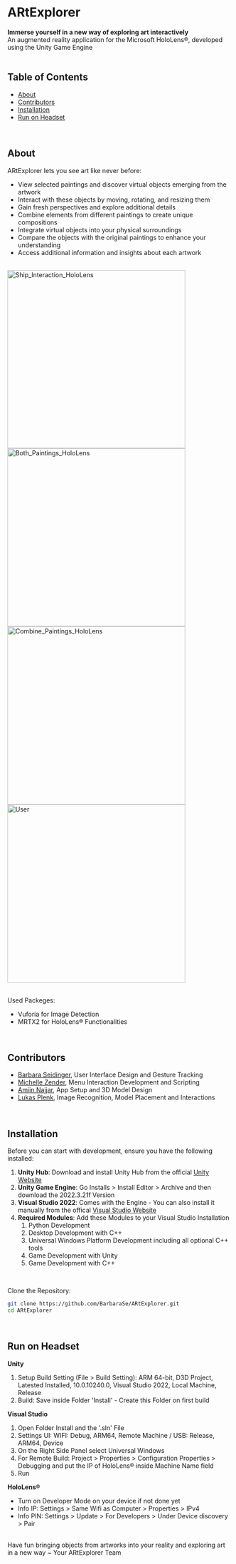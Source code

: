 # ARtExplorer
**Immerse yourself in a new way of exploring art interactively**<br>
An augmented reality application for the Microsoft HoloLens®, developed using the Unity Game Engine<br>
<br>

## Table of Contents
- [About](#about)
- [Contributors](#contributors)
- [Installation](#installation)
- [Run on Headset](#run-on-headset)
<br>

## About
ARtExplorer lets you see art like never before:
- View selected paintings and discover virtual objects emerging from the artwork
- Interact with these objects by moving, rotating, and resizing them
- Gain fresh perspectives and explore additional details
- Combine elements from different paintings to create unique compositions
- Integrate virtual objects into your physical surroundings
- Compare the objects with the original paintings to enhance your understanding
- Access additional information and insights about each artwork
<br>

<img src="https://github.com/user-attachments/assets/cb29fc58-1e10-4f93-8a12-284677844253" alt="Ship_Interaction_HoloLens" width="400"/>
<img src="https://github.com/user-attachments/assets/83a1e1bc-a045-467b-9560-0c00c15808d8" alt="Both_Paintings_HoloLens" width="400"/>
<img src="https://github.com/user-attachments/assets/64449638-0a8f-4df2-ae69-30db92e6e531" alt="Combine_Paintings_HoloLens" width="400"/>
<img src="https://github.com/user-attachments/assets/0a89ec41-42bf-45da-9c7e-722d6f03b726" alt="User" width="400"/>
<br><br>

Used Packeges:
- Vuforia for Image Detection
- MRTX2 for HoloLens® Functionalities
<br>

## Contributors
- [Barbara Seidinger](https://github.com/BarbaraSe), User Interface Design and Gesture Tracking
- [Michelle Zender](https://github.com/mimizen), Menu Interaction Development and Scripting
- [Amiin Najjar](https://github.com/najjar77), App Setup and 3D Model Design
- [Lukas Plenk](https://github.com/LukPle), Image Recognition, Model Placement and Interactions
<br>

## Installation
Before you can start with development, ensure you have the following installed:

1. **Unity Hub**: Download and install Unity Hub from the official [Unity Website](https://unity.com/de/download)
2. **Unity Game Engine**: Go Installs > Install Editor > Archive and then download the 2022.3.21f Version
3. **Visual Studio 2022**: Comes with the Engine - You can also install it manually from the offical [Visual Studio Website](https://visualstudio.microsoft.com/de/downloads/)
4. **Required Modules**: Add these Modules to your Visual Studio Installation
   1. Python Development
   2. Desktop Development with C++
   3. Universal Windows Platform Development including all optional C++ tools
   4. Game Development with Unity
   5. Game Development with C++
<br>

Clone the Repository:

```sh
git clone https://github.com/BarbaraSe/ARtExplorer.git
cd ARtExplorer
```
<br>

## Run on Headset
**Unity**
1. Setup Build Setting (File > Build Setting): ARM 64-bit, D3D Project, Latested Installed, 10.0.10240.0, Visual Studio 2022, Local Machine, Release
2. Build: Save inside Folder 'Install' - Create this Folder on first build

**Visual Studio**
1. Open Folder Install and the '.sln' File
2. Settings UI: WIFI: Debug, ARM64, Remote Machine / USB: Release, ARM64, Device
4. On the Right Side Panel select Universal Windows
5. For Remote Build: Project > Properties > Configuration Properties > Debugging and put the IP of HoloLens® inside Machine Name field
6. Run

**HoloLens®**
- Turn on Developer Mode on your device if not done yet
- Info IP: Settings > Same Wifi as Computer > Properties > IPv4
- Info PIN: Settings > Update > For Developers > Under Device discovery > Pair

<br>
Have fun bringing objects from artworks into your reality and exploring art in a new way ~ Your ARtExplorer Team
<br>
